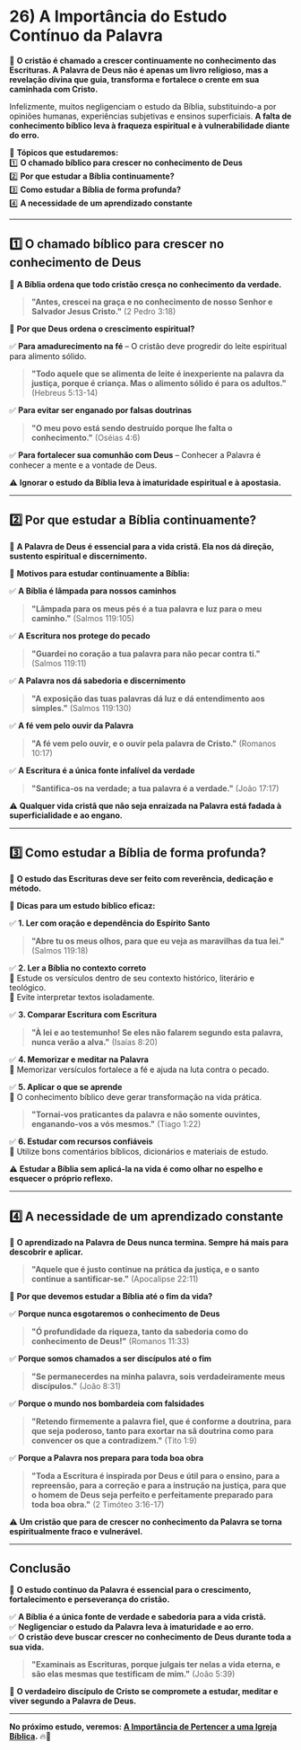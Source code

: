 # **26) A Importância do Estudo Contínuo da Palavra**  

📜 **O cristão é chamado a crescer continuamente no conhecimento das Escrituras. A Palavra de Deus não é apenas um livro religioso, mas a revelação divina que guia, transforma e fortalece o crente em sua caminhada com Cristo.**  

Infelizmente, muitos negligenciam o estudo da Bíblia, substituindo-a por opiniões humanas, experiências subjetivas e ensinos superficiais. **A falta de conhecimento bíblico leva à fraqueza espiritual e à vulnerabilidade diante do erro.**  

📌 **Tópicos que estudaremos:**  
1️⃣ **O chamado bíblico para crescer no conhecimento de Deus**  
2️⃣ **Por que estudar a Bíblia continuamente?**  
3️⃣ **Como estudar a Bíblia de forma profunda?**  
4️⃣ **A necessidade de um aprendizado constante**  

---

## **1️⃣ O chamado bíblico para crescer no conhecimento de Deus**  

📜 **A Bíblia ordena que todo cristão cresça no conhecimento da verdade.**  

> **"Antes, crescei na graça e no conhecimento de nosso Senhor e Salvador Jesus Cristo."** (2 Pedro 3:18)  

📌 **Por que Deus ordena o crescimento espiritual?**  

✅ **Para amadurecimento na fé** – O cristão deve progredir do leite espiritual para alimento sólido.  
> **"Todo aquele que se alimenta de leite é inexperiente na palavra da justiça, porque é criança. Mas o alimento sólido é para os adultos."** (Hebreus 5:13-14)  

✅ **Para evitar ser enganado por falsas doutrinas**  
> **"O meu povo está sendo destruído porque lhe falta o conhecimento."** (Oséias 4:6)  

✅ **Para fortalecer sua comunhão com Deus** – Conhecer a Palavra é conhecer a mente e a vontade de Deus.  

⚠️ **Ignorar o estudo da Bíblia leva à imaturidade espiritual e à apostasia.**  

---

## **2️⃣ Por que estudar a Bíblia continuamente?**  

📜 **A Palavra de Deus é essencial para a vida cristã. Ela nos dá direção, sustento espiritual e discernimento.**  

📌 **Motivos para estudar continuamente a Bíblia:**  

✅ **A Bíblia é lâmpada para nossos caminhos**  
> **"Lâmpada para os meus pés é a tua palavra e luz para o meu caminho."** (Salmos 119:105)  

✅ **A Escritura nos protege do pecado**  
> **"Guardei no coração a tua palavra para não pecar contra ti."** (Salmos 119:11)  

✅ **A Palavra nos dá sabedoria e discernimento**  
> **"A exposição das tuas palavras dá luz e dá entendimento aos simples."** (Salmos 119:130)  

✅ **A fé vem pelo ouvir da Palavra**  
> **"A fé vem pelo ouvir, e o ouvir pela palavra de Cristo."** (Romanos 10:17)  

✅ **A Escritura é a única fonte infalível da verdade**  
> **"Santifica-os na verdade; a tua palavra é a verdade."** (João 17:17)  

⚠️ **Qualquer vida cristã que não seja enraizada na Palavra está fadada à superficialidade e ao engano.**  

---

## **3️⃣ Como estudar a Bíblia de forma profunda?**  

📜 **O estudo das Escrituras deve ser feito com reverência, dedicação e método.**  

📌 **Dicas para um estudo bíblico eficaz:**  

✅ **1. Ler com oração e dependência do Espírito Santo**  
> **"Abre tu os meus olhos, para que eu veja as maravilhas da tua lei."** (Salmos 119:18)  

✅ **2. Ler a Bíblia no contexto correto**  
🔹 Estude os versículos dentro de seu contexto histórico, literário e teológico.  
🔹 Evite interpretar textos isoladamente.  

✅ **3. Comparar Escritura com Escritura**  
> **"À lei e ao testemunho! Se eles não falarem segundo esta palavra, nunca verão a alva."** (Isaías 8:20)  

✅ **4. Memorizar e meditar na Palavra**  
🔹 Memorizar versículos fortalece a fé e ajuda na luta contra o pecado.  

✅ **5. Aplicar o que se aprende**  
🔹 O conhecimento bíblico deve gerar transformação na vida prática.  
> **"Tornai-vos praticantes da palavra e não somente ouvintes, enganando-vos a vós mesmos."** (Tiago 1:22)  

✅ **6. Estudar com recursos confiáveis**  
🔹 Utilize bons comentários bíblicos, dicionários e materiais de estudo.  

⚠️ **Estudar a Bíblia sem aplicá-la na vida é como olhar no espelho e esquecer o próprio reflexo.**  

---

## **4️⃣ A necessidade de um aprendizado constante**  

📜 **O aprendizado na Palavra de Deus nunca termina. Sempre há mais para descobrir e aplicar.**  

> **"Aquele que é justo continue na prática da justiça, e o santo continue a santificar-se."** (Apocalipse 22:11)  

📌 **Por que devemos estudar a Bíblia até o fim da vida?**  

✅ **Porque nunca esgotaremos o conhecimento de Deus**  
> **"Ó profundidade da riqueza, tanto da sabedoria como do conhecimento de Deus!"** (Romanos 11:33)  

✅ **Porque somos chamados a ser discípulos até o fim**  
> **"Se permanecerdes na minha palavra, sois verdadeiramente meus discípulos."** (João 8:31)  

✅ **Porque o mundo nos bombardeia com falsidades**  
> **"Retendo firmemente a palavra fiel, que é conforme a doutrina, para que seja poderoso, tanto para exortar na sã doutrina como para convencer os que a contradizem."** (Tito 1:9)  

✅ **Porque a Palavra nos prepara para toda boa obra**  
> **"Toda a Escritura é inspirada por Deus e útil para o ensino, para a repreensão, para a correção e para a instrução na justiça, para que o homem de Deus seja perfeito e perfeitamente preparado para toda boa obra."** (2 Timóteo 3:16-17)  

⚠️ **Um cristão que para de crescer no conhecimento da Palavra se torna espiritualmente fraco e vulnerável.**  

---

## **Conclusão**  

📜 **O estudo contínuo da Palavra é essencial para o crescimento, fortalecimento e perseverança do cristão.**  

✅ **A Bíblia é a única fonte de verdade e sabedoria para a vida cristã.**  
✅ **Negligenciar o estudo da Palavra leva à imaturidade e ao erro.**  
✅ **O cristão deve buscar crescer no conhecimento de Deus durante toda a sua vida.**  

> **"Examinais as Escrituras, porque julgais ter nelas a vida eterna, e são elas mesmas que testificam de mim."** (João 5:39)  

📌 **O verdadeiro discípulo de Cristo se compromete a estudar, meditar e viver segundo a Palavra de Deus.**  

---

**No próximo estudo, veremos: [A Importância de Pertencer a uma Igreja Bíblica](igreja-biblica.md).** 🔥📖  
